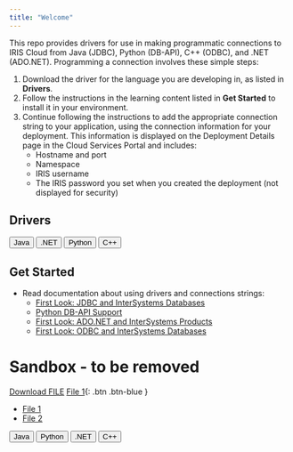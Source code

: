 ```yaml
---
title: "Welcome"
---
```


This repo provides drivers for use in making programmatic connections to IRIS Cloud from Java (JDBC), Python (DB-API), C++ (ODBC), and .NET (ADO.NET). Programming a connection involves these simple steps:

1. Download the driver for the language you are developing in, as listed in **Drivers**. 
2. Follow the instructions in the learning content listed in **Get Started** to install it in your environment.
3. Continue following the instructions to add the appropriate connection string to your application, using the connection information for your deployment. This information is displayed on the Deployment Details page in the Cloud Services Portal and includes:
	- Hostname and port
	- Namespace
	- IRIS username
	- The IRIS password you set when you created the deployment (not displayed for security)

## Drivers
<button class="btn" onclick="document.getElementById('java').click()">Java</button>
<a id="java" href="https://semanej.github.io/github-pages-with-jekyll/test.txt" download="test.txt" target="_blank" hidden></a>
<button class="btn" onclick="document.getElementById('dotnet').click()">.NET</button>
<a id="dotnet" href="https://semanej.github.io/github-pages-with-jekyll/test.txt" download="test.txt" target="_blank" hidden></a>
<button class="btn" onclick="document.getElementById('python').click()">Python</button>
<a id="python" href="https://semanej.github.io/github-pages-with-jekyll/test.txt" download="test.txt" target="_blank" hidden></a>
<button class="btn" onclick="document.getElementById('Cplusplus').click()">C++</button>
<a id="Cplusplus" href="https://github.com/intersystems-community/iris-driver-distribution/blob/main/intersystems-jdbc-3.1.0.jar?raw=true" download target="_blank" hidden></a>

## Get Started
- Read documentation about using drivers and connections strings:
	- [First Look: JDBC and InterSystems Databases](https://docs.intersystems.com/irislatest/csp/docbook/DocBook.UI.Page.cls?KEY=AFL_jdbc)
	- [Python DB-API Support](https://docs.intersystems.com/iris20221/csp/docbook/DocBook.UI.Page.cls?KEY=BTPI_pyapi)
	- [First Look: ADO.NET and InterSystems Products](https://docs.intersystems.com/irislatest/csp/docbook/DocBook.UI.Page.cls?KEY=AFL_adonet)
	- [First Look: ODBC and InterSystems Databases](https://docs.intersystems.com/irislatest/csp/docbook/DocBook.UI.Page.cls?KEY=AFL_odbc)


# Sandbox - to be removed

<a id="raw-url" href="https://semanej.github.io/github-pages-with-jekyll/test.txt" download="test.txt" target="_blank">Download FILE</a>
[File 1](https://raw.githubusercontent.com/semanej/github-pages-with-jekyll/master/test.txt){: .btn .btn-blue }

- <a id="raw-url" href="https://raw.githubusercontent.com/semanej/github-pages-with-jekyll/master/test.txt" download="download" target="_blank">File 1</a>
- <a id="raw-url" href="https://raw.githubusercontent.com/semanej/github-pages-with-jekyll/master/test.txt" download="download" target="_blank">File 2</a>

<button type="button" name="Java" class="btn" href="https://semanej.github.io/github-pages-with-jekyll/test.txt" download="test.txt" target="_blank" Download>Java</button>
<button type="button" name="Python" class="btn" href="https://semanej.github.io/github-pages-with-jekyll/test.txt">Python</button>
<button type="button" name="dotnet" class="btn" href="https://raw.githubusercontent.com/semanej/github-pages-with-jekyll/master/test.txt">.NET</button>
<button type="button" name="Cplusplus" class="btn" href="https://raw.githubusercontent.com/semanej/github-pages-with-jekyll/master/test.txt">C++</button>
